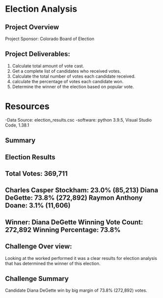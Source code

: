 # Election Analysis

## Project Overview
Project Sponsor: Colorado Board of Election

## Project Deliverables:
1. Calculate total amount of vote cast.
2. Get a complete list of candidates who received votes.
3. Calculate the total number of votes each candidate received.
4. calculate the percentage of votes each candidate won.
5. Determine the winner of the election based on popular vote.

# Resources
-Data Source: election_results.csc
-software: python 3.9.5, Visual Studio Code, 1.38.1

## Summary

Election Results
-------------------------
Total Votes: 369,711
-------------------------
Charles Casper Stockham: 23.0% (85,213)
Diana DeGette: 73.8% (272,892)
Raymon Anthony Doane: 3.1% (11,606)
-------------------------
Winner: Diana DeGette
Winning Vote Count: 272,892
Winning Percentage: 73.8%
-------------------------

## Challenge Over view:
Looking at the worked performed it was a clear results for election analysis that has determined the winner of this election.

## Challenge Summary
Candidate Diana DeGette win by big margin of 73.8% (272,892) votes.
